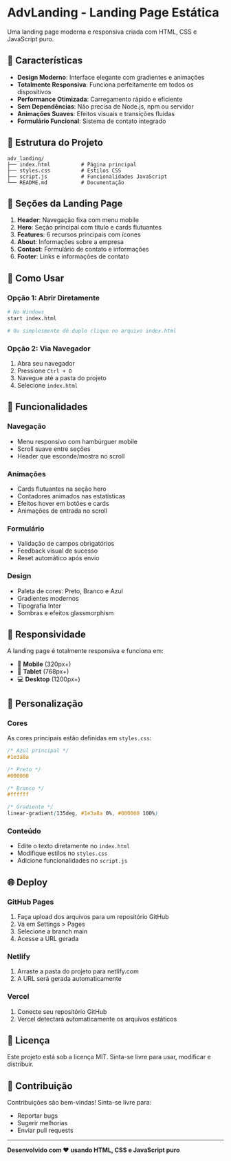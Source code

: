 # AdvLanding - Landing Page Estática

Uma landing page moderna e responsiva criada com HTML, CSS e JavaScript puro.

## 🚀 Características

- **Design Moderno**: Interface elegante com gradientes e animações
- **Totalmente Responsiva**: Funciona perfeitamente em todos os dispositivos
- **Performance Otimizada**: Carregamento rápido e eficiente
- **Sem Dependências**: Não precisa de Node.js, npm ou servidor
- **Animações Suaves**: Efeitos visuais e transições fluidas
- **Formulário Funcional**: Sistema de contato integrado

## 📁 Estrutura do Projeto

```
adv_landing/
├── index.html          # Página principal
├── styles.css          # Estilos CSS
├── script.js           # Funcionalidades JavaScript
└── README.md           # Documentação
```

## 🎨 Seções da Landing Page

1. **Header**: Navegação fixa com menu mobile
2. **Hero**: Seção principal com título e cards flutuantes
3. **Features**: 6 recursos principais com ícones
4. **About**: Informações sobre a empresa
5. **Contact**: Formulário de contato e informações
6. **Footer**: Links e informações de contato

## 🚀 Como Usar

### Opção 1: Abrir Diretamente
```bash
# No Windows
start index.html

# Ou simplesmente dê duplo clique no arquivo index.html
```

### Opção 2: Via Navegador
1. Abra seu navegador
2. Pressione `Ctrl + O`
3. Navegue até a pasta do projeto
4. Selecione `index.html`

## 🎯 Funcionalidades

### Navegação
- Menu responsivo com hambúrguer mobile
- Scroll suave entre seções
- Header que esconde/mostra no scroll

### Animações
- Cards flutuantes na seção hero
- Contadores animados nas estatísticas
- Efeitos hover em botões e cards
- Animações de entrada no scroll

### Formulário
- Validação de campos obrigatórios
- Feedback visual de sucesso
- Reset automático após envio

### Design
- Paleta de cores: Preto, Branco e Azul
- Gradientes modernos
- Tipografia Inter
- Sombras e efeitos glassmorphism

## 📱 Responsividade

A landing page é totalmente responsiva e funciona em:
- 📱 **Mobile** (320px+)
- 📱 **Tablet** (768px+)
- 💻 **Desktop** (1200px+)

## 🎨 Personalização

### Cores
As cores principais estão definidas em `styles.css`:
```css
/* Azul principal */
#1e3a8a

/* Preto */
#000000

/* Branco */
#ffffff

/* Gradiente */
linear-gradient(135deg, #1e3a8a 0%, #000000 100%)
```

### Conteúdo
- Edite o texto diretamente no `index.html`
- Modifique estilos no `styles.css`
- Adicione funcionalidades no `script.js`

## 🌐 Deploy

### GitHub Pages
1. Faça upload dos arquivos para um repositório GitHub
2. Vá em Settings > Pages
3. Selecione a branch main
4. Acesse a URL gerada

### Netlify
1. Arraste a pasta do projeto para netlify.com
2. A URL será gerada automaticamente

### Vercel
1. Conecte seu repositório GitHub
2. Vercel detectará automaticamente os arquivos estáticos

## 📄 Licença

Este projeto está sob a licença MIT. Sinta-se livre para usar, modificar e distribuir.

## 🤝 Contribuição

Contribuições são bem-vindas! Sinta-se livre para:
- Reportar bugs
- Sugerir melhorias
- Enviar pull requests

---

**Desenvolvido com ❤️ usando HTML, CSS e JavaScript puro** 